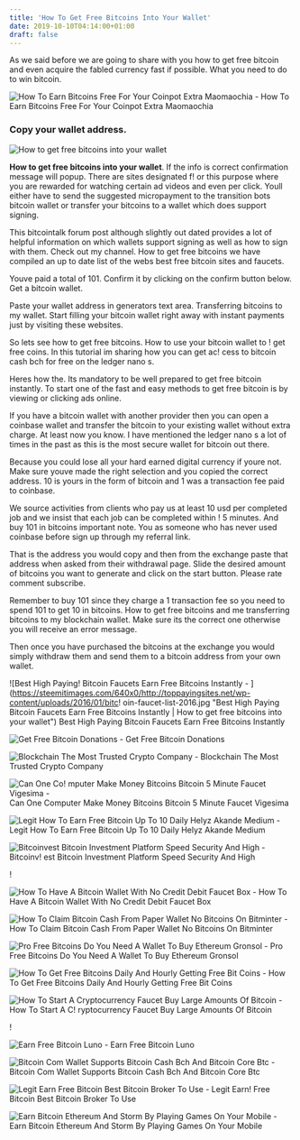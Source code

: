 ```yaml
---
title: 'How To Get Free Bitcoins Into Your Wallet'
date: 2019-10-10T04:14:00+01:00
draft: false
---
```


As we said before we are going to share with you how to get free bitcoin and even acquire the fabled currency fast if possible. What you need to do to win bitcoin.

![How To Earn Bitcoins Free For Your Coinpot Extra Maomaochia - ](https://i0.wp.com/maomaochia.com/wp-content/uploads/2018/08/bonusbitcoin-min.png?fit=800%2C1200&ssl=1 "How To Earn Bitcoins Free For Your Coinpot Extra Maomaochia | How to get free bitcoins into your wallet") How To Earn Bitcoins Free For Your Coinpot Extra Maomaochia

### Copy your wallet address.

![How to get free bitcoins into your wallet](https://cdn-images-1.medium.com/max/1600/1*rzhapx0VIR2XMKKvBJF-Ag.png "How to get free bitcoins into your wallet")

**How to get free bitcoins into your wallet**. If the info is correct confirmation message will popup. There are sites designated f! or this purpose where you are rewarded for watching certain ad videos and even per click. Youll either have to send the suggested micropayment to the transition bots bitcoin wallet or transfer your bitcoins to a wallet which does support signing.

This bitcointalk forum post although slightly out dated provides a lot of helpful information on which wallets support signing as well as how to sign with them. Check out my channel. How to get free bitcoins we have compiled an up to date list of the webs best free bitcoin sites and faucets.

Youve paid a total of 101. Confirm it by clicking on the confirm button below. Get a bitcoin wallet.

Paste your wallet address in generators text area. Transferring bitcoins to my wallet. Start filling your bitcoin wallet right away with instant payments just by visiting these websites.

So lets see how to get free bitcoins. How to use your bitcoin wallet to ! get free coins. In this tutorial im sharing how you can get ac! cess to bitcoin cash bch for free on the ledger nano s.

Heres how the. Its mandatory to be well prepared to get free bitcoin instantly. To start one of the fast and easy methods to get free bitcoin is by viewing or clicking ads online.

If you have a bitcoin wallet with another provider then you can open a coinbase wallet and transfer the bitcoin to your existing wallet without extra charge. At least now you know. I have mentioned the ledger nano s a lot of times in the past as this is the most secure wallet for bitcoin out there.

Because you could lose all your hard earned digital currency if youre not. Make sure youve made the right selection and you copied the correct address. 10 is yours in the form of bitcoin and 1 was a transaction fee paid to coinbase.

We source activities from clients who pay us at least 10 usd per completed job and we insist that each job can be completed within ! 5 minutes. And buy 101 in bitcoins important note. You as someone who has never used coinbase before sign up through my referral link.

That is the address you would copy and then from the exchange paste that address when asked from their withdrawal page. Slide the desired amount of bitcoins you want to generate and click on the start button. Please rate comment subscribe.

Remember to buy 101 since they charge a 1 transaction fee so you need to spend 101 to get 10 in bitcoins. How to get free bitcoins and me transferring bitcoins to my blockchain wallet. Make sure its the correct one otherwise you will receive an error message.

Then once you have purchased the bitcoins at the exchange you would simply withdraw them and send them to a bitcoin address from your own wallet.

![Best High Paying!    Bitcoin Faucets Earn Free Bitcoins Instantly - ](https://steemitimages.com/640x0/http://toppayingsites.net/wp-content/uploads/2016/01/bitc!   oin-faucet-list-2016.jpg "Best High Paying Bitcoin Faucets Earn Free Bitcoins Instantly | How to get free bitcoins into your wallet") Best High Paying Bitcoin Faucets Earn Free Bitcoins Instantly

![Get Free Bitcoin Donations - ](https://cdn-images-1.medium.com/max/1600/1*rzhapx0VIR2XMKKvBJF-Ag.png "Get Free Bitcoin Donations | How to get free bitcoins into your wallet") Get Free Bitcoin Donations

![Blockchain The Most Trusted Crypto Company - ](https://www.blockchain.com/static/img/home/top-half-mobile-wallet.png "Blockchain The Most Trusted Crypto Company | How to get free bitcoins into your wallet") Blockchain The Most Trusted Crypto Company

![Can One Co!   mputer Make Money Bitcoins Bitcoin 5 Minute Faucet Vigesima - ](https://i.pinimg.com/originals/d2/c2/ef/d2c2efe9f2f1952a12a2167f32dd7035.jpg "Can One Computer Make Money Bitcoins Bitcoin 5 Minute Faucet Vigesima | How to get free bitcoins into your wallet") Can One Computer Make Money Bitcoins Bitcoin 5 Minute Faucet Vigesima

![Legit How To Earn Free Bitcoin Up To 10 Daily Helyz Akande Medium - ](https://miro.medium.com/max/1838/1*iJzcNgXM9fSF4gbM0Sm8cA.jpeg "Legit How To Earn Free Bitcoin Up To 10 Daily Helyz Akande Medium | How to get free bitcoins into your wallet") Legit How To Earn Free Bitcoin Up To 10 Daily Helyz Akande Medium

![Bitcoinvest Bitcoin Investment Platform Speed Security And High - ](https://i.pinimg.com/originals/d6/09/99/d60999daa9b712ad33d2c2495f15328a.png "Bitcoinvest Bitcoin Investment Platform Speed Security And High | How to get free bitcoins into your wallet") Bitcoinv! est Bitcoin Investment Platform Speed Security And High

!

![How To Have A Bitcoin Wallet With No Credit Debit Faucet Box - ](https://www.buybitcoinworldwide.com/wp-content/uploads/2017/05/IMG_0771-576x1024.png "How To Have A Bitcoin Wallet With No Credit Debit Faucet Box | How to get free bitcoins into your wallet") How To Have A Bitcoin Wallet With No Credit Debit Faucet Box

![How To Claim Bitcoin Cash From Paper Wallet No Bitcoins On Bitminter - ](http://uhc-wildcats.ch/img/de4b725f2952cdfb5d5b25d5975ee722.jpg "How To Claim Bitcoin Cash From Paper Wallet No Bitcoins On Bitminter | How to get free bitcoins into your wallet") How To Claim Bitcoin Cash From Paper Wallet No Bitcoins On Bitminter

![Pro Free Bitcoins Do You Need A Wallet To Buy Ethereum Gronsol - ](https://blockgeeks.com/wp-content/uploads/2017/07/image3-1.png "Pro Fr!   ee Bitcoins Do You Need A Wallet To Buy Ethereum Gronsol | How to get free bitcoins into your wallet") Pro Free Bitcoins Do You Need A Wallet To Buy Ethereum Gronsol

![How To Get Free Bitcoins Daily And Hourly Getting Free Bit Coins - ](http://3.bp.blogspot.com/-Stn1CBiuqGA/Upse0sz3U4I/AAAAAAAAf7c/Wn5ZBCvZkfU/s320/BitCoin+Wallet+-+Getting+Free+Bitcoins.png "How To Get Free Bitcoins Daily And Hourly Getting Free Bit Coins | How to get free bitcoins into your wallet") How To Get Free Bitcoins Daily And Hourly Getting Free Bit Coins

![How To Start A Cryptocurrency Faucet Buy Large Amounts Of Bitcoin - ](https://www.coincola.com/blog/wp-content/uploads/2019/01/CoinCola-wallet-free-bitcoin--1024x571.png "How To Start A Cryptocurrency Faucet Buy Large Amounts Of Bitcoin | How to get free bitcoins into your wallet") How To Start A C! ryptocurrency Faucet Buy Large Amounts Of Bitcoin

!

![Earn Free Bitcoin Luno - ](https://d32exi8v9av3ux.cloudfront.net/blog/Update-blog-free-btc-header_.png "Earn Free Bitcoin Luno | How to get free bitcoins into your wallet") Earn Free Bitcoin Luno

![Bitcoin Com Wallet Supports Bitcoin Cash Bch And Bitcoin Core Btc - ](https://wallet.bitcoin.com/images/uploads/bitcoinwallet.png "Bitcoin Com Wallet Supports Bitcoin Cash Bch And Bitcoin Core Btc | How to get free bitcoins into your wallet") Bitcoin Com Wallet Supports Bitcoin Cash Bch And Bitcoin Core Btc

![Legit Earn Free Bitcoin Best Bitcoin Broker To Use - ](https://i2.wp.com/livemoneyonline.com/wp-content/uploads/2017/11/moon-bitcoin-free-bitcoin-faucet.png?ssl\u003d1 "Legit Earn Free Bitcoin Best Bitcoin Broker To Use | How to get free bitcoins into your wallet") Legit Earn! Free Bitcoin Best Bitcoin Broker To Use

![Earn Bitcoin Ethereum And Storm By Playing Games On Your Mobile - ](https://www.nichemarket.co.za/Helper/ReadImage/467 "Earn Bitcoin Ethereum And Storm By Playing Games On Your Mobile | How to get free bitcoins into your wallet") Earn Bitcoin Ethereum And Storm By Playing Games On Your Mobile